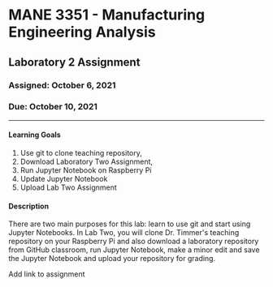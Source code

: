 # MANE 3351 - Manufacturing Engineering Analysis

## Laboratory 2 Assignment

### Assigned: October 6, 2021

### Due: October 10, 2021

---

#### Learning Goals

1.  Use git to clone teaching repository,
2.  Download Laboratory Two Assignment,
3.  Run Jupyter Notebook on Raspberry Pi
4.  Update Jupyter Notebook
5.  Upload Lab Two Assignment

#### Description

There are two main purposes for this lab: learn to use git and start using Jupyter Notebooks. In Lab Two, you will clone Dr. Timmer's teaching repository on your Raspberry Pi and also download a laboratory repository from GitHub classroom, run Jupyter Notebook, make a minor edit and save the Jupyter Notebook and upload your repository for grading.

Add link to assignment
